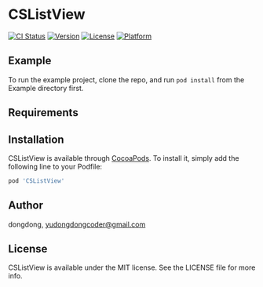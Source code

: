# CSListView

[![CI Status](https://img.shields.io/travis/dongdong/CSListView.svg?style=flat)](https://travis-ci.org/dongdong/CSListView)
[![Version](https://img.shields.io/cocoapods/v/CSListView.svg?style=flat)](https://cocoapods.org/pods/CSListView)
[![License](https://img.shields.io/cocoapods/l/CSListView.svg?style=flat)](https://cocoapods.org/pods/CSListView)
[![Platform](https://img.shields.io/cocoapods/p/CSListView.svg?style=flat)](https://cocoapods.org/pods/CSListView)

## Example

To run the example project, clone the repo, and run `pod install` from the Example directory first.

## Requirements

## Installation

CSListView is available through [CocoaPods](https://cocoapods.org). To install
it, simply add the following line to your Podfile:

```ruby
pod 'CSListView'
```

## Author

dongdong, yudongdongcoder@gmail.com

## License

CSListView is available under the MIT license. See the LICENSE file for more info.
